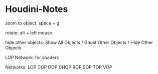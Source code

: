 # Houdini-Notes

zoom to object: space + g

rotate: alt + left mouse

hide other objects: Show All Objects / Ghost Other Objects / Hide Other Objects

LOP Network: for shaders

Networks: LOP COP DOP CHOP ROP SOP TOP VOP
